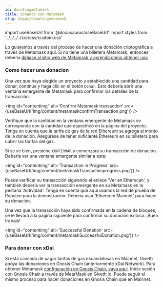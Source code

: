 ```yaml
---
id: donatingmetamask
title: Donando con Metamask
slug: dapps/donatingmetamask
---
```

import useBaseUrl from '@docusaurus/useBaseUrl'
import styles from '../../../../src/css/custom.css'

Lo guiaremos a través del proceso de hacer una donación criptográfica a través de Metamask aquí. Si no tiene una billetera Metamask, entonces debería [diríjase al sitio web de Metamask y aprenda cómo obtener una](https://metamask.zendesk.com/hc/en-us/articles/360015489531-PrimerospasosconMetaMask)

### Como hacer una donacion

  Una vez que haya elegido un proyecto y establecido una cantidad para donar, continúe y haga clic en el botón `Donar`. Esto debería abrir una ventana emergente de Metamask para confirmar los detalles de la transacción.

 <img id="contentimg" alt='Confirm Metamask transaction' src={useBaseUrl('img/content/metamaskconfirmTransaction.png')} />

 Verifique que la cantidad en la ventana emergente de Metamask se corresponda con la cantidad que especificó en la página del proyecto. Tenga en cuenta que la tarifa de gas de la red Ethereum se agrega al monto de la donación. Asegúrese de tener suficiente Ethereum en su billetera para cubrir las tarifas del gas.

  Si se ve bien, presione `CONFIRMAR` y comenzará su transacción de donación. Debería ver una ventana emergente similar a esta:

 <img  id="contentimg" alt='Transaction in Progress' src={useBaseUrl('img/content/metamaskTransactionprogress.png')} />

 Puede verificar su transacción siguiendo el enlace 'Ver en Etherscan', y también debería ver la transacción emergente en su Metamask en la pestaña 'Actividad'. Tenga en cuenta que aquí usamos la red de prueba de Ropsten para la demostración. Debería usar 'Ethereum Mainnet' para hacer su donación.

  Una vez que la transacción haya sido confirmada en la cadena de bloques, se le llevará a la página siguiente para confirmar su donación exitosa. ¡Buen trabajo!

 <img id="contentimg" alt='Successful Donation' src={useBaseUrl('img/content/metamaskSuccessfulDonation.png')} />

### Para donar con xDai

Si está cansado de pagar tarifas de gas escandalosas en Mainnet, Giveth apoya las donaciones en Gnosis Chain (anteriormente xDai Network). Para obtener Metamask [configuración en Gnosis Chain, vaya aquí](https://www.xdaichain.com/for-users/wallets/metamask/metamask-setup). Inicie sesión con Gnosis Chain a través de MetaMask en Giveth.io. Puede seguir el mismo proceso para hacer donaciones en Gnosis Chain que en Mainnet.
